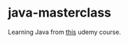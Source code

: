 # java-masterclass
Learning Java from [this](https://www.udemy.com/course/java-the-complete-java-developer-course/) udemy course.
